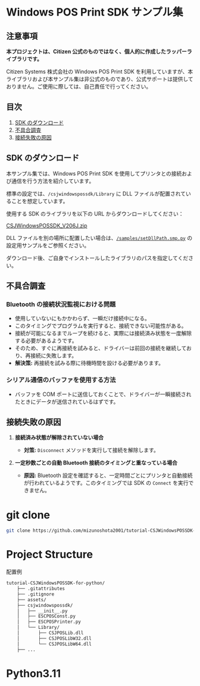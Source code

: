 # Windows POS Print SDK サンプル集

## 注意事項

**本プロジェクトは、Citizen 公式のものではなく、個人的に作成したラッパーライブラリです。**

Citizen Systems 株式会社の Windows POS Print SDK を利用していますが、本ライブラリおよび本サンプル集は非公式のものであり、公式サポートは提供しておりません。ご使用に際しては、自己責任で行ってください。

## 目次

1. [SDK のダウンロード](#sdkのダウンロード)
2. [不具合調査](#不具合調査)
3. [接続失敗の原因](#接続失敗の原因)

## SDK のダウンロード

本サンプル集では、Windows POS Print SDK を使用してプリンタとの接続および通信を行う方法を紹介しています。

標準の設定では、`/csjwindowspossdk/Library` に DLL ファイルが配置されていることを想定しています。

使用する SDK のライブラリを以下の URL からダウンロードしてください：

[CSJWindowsPOSSDK_V206J.zip](https://www.citizen-systems.co.jp/cms/c-s/printer/download/sdk-print/CSJWindowsPOSSDK_V206J.zip)

DLL ファイルを別の場所に配置したい場合は、[`/samples/setDllPath.smp.py`](samples/setDllPath.smp.py) の設定用サンプルをご参照ください。

ダウンロード後、ご自身でインストールしたライブラリのパスを指定してください。

## 不具合調査

### Bluetooth の接続状況監視における問題

- 使用していないにもかかわらず、一瞬だけ接続中になる。
- このタイミングでプログラムを実行すると、接続できない可能性がある。
- 接続が可能になるまでループを続けると、実際には接続済み状態を一度解除する必要があるようです。
- そのため、すぐに再接続を試みると、ドライバーは前回の接続を継続しており、再接続に失敗します。
- **解決策:** 再接続を試みる際に待機時間を設ける必要があります。

### シリアル通信のバッファを使用する方法

- バッファを COM ポートに送信しておくことで、ドライバーが一瞬接続されたときにデータが送信されているはずです。

## 接続失敗の原因

1. **接続済み状態が解除されていない場合**

   - **対策:** `Disconnect` メソッドを実行して接続を解除します。

2. **一定秒数ごとの自動 Bluetooth 接続のタイミングと重なっている場合**
   - **原因:** Bluetooth 設定を確認すると、一定時間ごとにプリンタと自動接続が行われているようです。このタイミングでは SDK の `Connect` を実行できません。

# git clone

```bash
git clone https://github.com/mizunoshota2001/tutorial-CSJWindowsPOSSDK-for-python.git
```

# Project Structure

配置例

```bash
tutorial-CSJWindowsPOSSDK-for-python/
    ├── .gitattributes
    ├── .gitignore
    ├── assets/
    ├── csjwindowspossdk/
    │   ├── __init__.py
    │   ├── ESCPOSConst.py
    │   ├── ESCPOSPrinter.py
    │   └── Library/
    │       ├── CSJPOSLib.dll
    │       ├── CSJPOSLibW32.dll
    │       └── CSJPOSLibW64.dll
    ├── ...
```

# Python3.11
